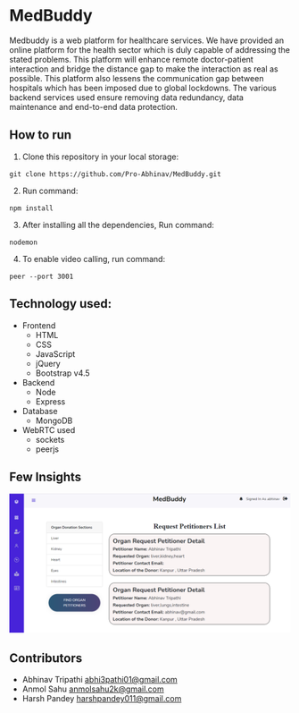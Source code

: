 # MedBuddy
Medbuddy is a web platform for healthcare services.
We have provided an online platform for the health sector which is duly capable of addressing the stated problems.
This platform will enhance remote doctor-patient interaction and bridge the distance gap to make the interaction as real as possible.
This platform also lessens the communication gap between hospitals which has been imposed due to global lockdowns.
The various backend services used ensure removing data redundancy, data maintenance and end-to-end data protection. 

## How to run

1. Clone this repository in your local storage:

```
git clone https://github.com/Pro-Abhinav/MedBuddy.git
```
2. Run command: 
```
npm install
```
3. After installing all the dependencies, Run command: 
```
nodemon
```
4. To enable video calling, run command:
```
peer --port 3001
```

## Technology used:
* Frontend
    * HTML
    * CSS
    * JavaScript
    * jQuery
    * Bootstrap v4.5
* Backend
    * Node
    * Express
* Database
    * MongoDB
* WebRTC used
    * sockets
    * peerjs


## Few Insights
![Donation Index Page](./assets\images\READMEimages\organDonationIndex.png)
## Contributors
- Abhinav Tripathi  abhi3pathi01@gmail.com  
- Anmol Sahu  anmolsahu2k@gmail.com  
- Harsh Pandey  harshpandey011@gmail.com  
